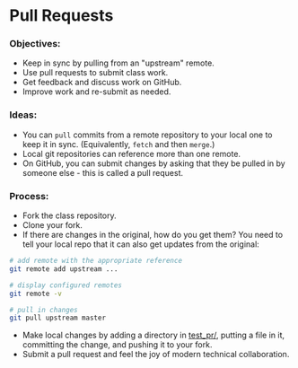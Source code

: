 # Pull Requests


### Objectives:

 * Keep in sync by pulling from an "upstream" remote.
 * Use pull requests to submit class work.
 * Get feedback and discuss work on GitHub.
 * Improve work and re-submit as needed.


### Ideas:

 * You can `pull` commits from a remote repository to your local one to keep it in sync. (Equivalently, `fetch` and then `merge`.)
 * Local git repositories can reference more than one remote.
 * On GitHub, you can submit changes by asking that they be pulled in by someone else - this is called a pull request.


### Process:

 * Fork the class repository.
 * Clone your fork.
 * If there are changes in the original, how do you get them? You need to tell your local repo that it can also get updates from the original:

```bash
# add remote with the appropriate reference
git remote add upstream ...

# display configured remotes
git remote -v

# pull in changes
git pull upstream master
```

 * Make local changes by adding a directory in [test_pr/](test_pr/), putting a file in it, committing the change, and pushing it to your fork.
 * Submit a pull request and feel the joy of modern technical collaboration.
